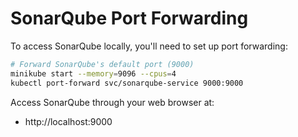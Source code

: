 # SonarQube Port Forwarding

To access SonarQube locally, you'll need to set up port forwarding:

```bash
# Forward SonarQube's default port (9000)
minikube start --memory=9096 --cpus=4
kubectl port-forward svc/sonarqube-service 9000:9000
```

Access SonarQube through your web browser at:
- http://localhost:9000

